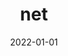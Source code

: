 ---
# home: true
# layout: Blog
icon: house
title: net
date: 2022-01-01
category:
  - 苹果
tag:
  - 红
  - 大
  - 圆
---